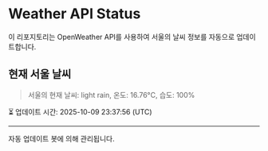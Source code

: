 
# Weather API Status

이 리포지토리는 OpenWeather API를 사용하여 서울의 날씨 정보를 자동으로 업데이트합니다.

## 현재 서울 날씨
> 서울의 현재 날씨: light rain, 온도: 16.76°C, 습도: 100%

⏳ 업데이트 시간: 2025-10-09 23:37:56 (UTC)

---
자동 업데이트 봇에 의해 관리됩니다.
